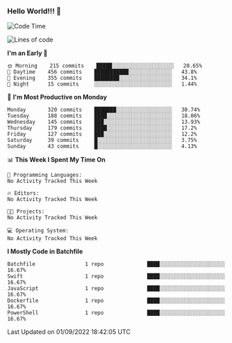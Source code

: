 ### Hello World!!! 👋

<!--
**kekotek/kekotek** is a ✨ _special_ ✨ repository because its `README.md` (this file) appears on your GitHub profile.

Here are some ideas to get you started:

- 🔭 I’m currently working on ...
- 🌱 I’m currently learning ...
- 👯 I’m looking to collaborate on ...
- 🤔 I’m looking for help with ...
- 💬 Ask me about ...
- 📫 How to reach me: ...
- 😄 Pronouns: ...
- ⚡ Fun fact: ...
-->

<!--START_SECTION:waka-->
![Code Time](http://img.shields.io/badge/Code%20Time-361%20hrs%2013%20mins-blue)

![Lines of code](https://img.shields.io/badge/From%20Hello%20World%20I%27ve%20Written-19%20Thousand%20lines%20of%20code-blue)

**I'm an Early 🐤** 

```text
🌞 Morning    215 commits    █████░░░░░░░░░░░░░░░░░░░░   20.65% 
🌆 Daytime    456 commits    ███████████░░░░░░░░░░░░░░   43.8% 
🌃 Evening    355 commits    ████████░░░░░░░░░░░░░░░░░   34.1% 
🌙 Night      15 commits     ░░░░░░░░░░░░░░░░░░░░░░░░░   1.44%

```
📅 **I'm Most Productive on Monday** 

```text
Monday       320 commits    ███████░░░░░░░░░░░░░░░░░░   30.74% 
Tuesday      188 commits    ████░░░░░░░░░░░░░░░░░░░░░   18.06% 
Wednesday    145 commits    ███░░░░░░░░░░░░░░░░░░░░░░   13.93% 
Thursday     179 commits    ████░░░░░░░░░░░░░░░░░░░░░   17.2% 
Friday       127 commits    ███░░░░░░░░░░░░░░░░░░░░░░   12.2% 
Saturday     39 commits     █░░░░░░░░░░░░░░░░░░░░░░░░   3.75% 
Sunday       43 commits     █░░░░░░░░░░░░░░░░░░░░░░░░   4.13%

```


📊 **This Week I Spent My Time On** 

```text
💬 Programming Languages: 
No Activity Tracked This Week

🔥 Editors: 
No Activity Tracked This Week

🐱‍💻 Projects: 
No Activity Tracked This Week

💻 Operating System: 
No Activity Tracked This Week

```

**I Mostly Code in Batchfile** 

```text
Batchfile                1 repo              ████░░░░░░░░░░░░░░░░░░░░░   16.67% 
Swift                    1 repo              ████░░░░░░░░░░░░░░░░░░░░░   16.67% 
JavaScript               1 repo              ████░░░░░░░░░░░░░░░░░░░░░   16.67% 
Dockerfile               1 repo              ████░░░░░░░░░░░░░░░░░░░░░   16.67% 
PowerShell               1 repo              ████░░░░░░░░░░░░░░░░░░░░░   16.67%

```



 Last Updated on 01/09/2022 18:42:05 UTC
<!--END_SECTION:waka-->
